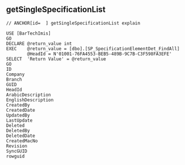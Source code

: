 ## getSingleSpecificationList
`// ANCHOR[id= 
] getSingleSpecificationList explain`
```
USE [BarTechImis]
GO
DECLARE	@return_value int
EXEC	@return_value = [dbo].[SP_SpecificationElementDet_FindAll]
		@HeadId = N'01001-76FA4553-BEB5-489B-9C7B-C3F598FA3EFE'
SELECT	'Return Value' = @return_value
GO
ID
Company
Branch
GUID
HeadId
ArabicDescription
EnglishDescription
CreatedBy
CreatedDate
UpdatedBy
LastUpdate
Deleted
DeletedBy
DeletedDate
CreatedMacNo
Revision
SyncGUID
rowguid
```
